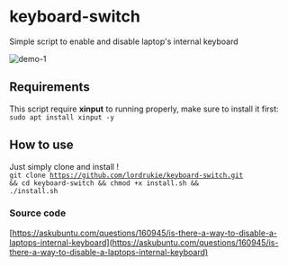 # keyboard-switch
Simple script to enable and disable laptop's internal keyboard  

![demo-1](https://user-images.githubusercontent.com/63897143/129645800-e3047d82-a804-44ce-b2a8-c717c17fd24c.png)  

## Requirements
This script require **xinput** to running properly, make sure to install it first:  
<code>sudo apt install xinput -y</code>

## How to use
Just simply clone and install !  
<code>git clone https://github.com/lordrukie/keyboard-switch.git && cd keyboard-switch && chmod +x install.sh && ./install.sh</code>

### Source code
[https://askubuntu.com/questions/160945/is-there-a-way-to-disable-a-laptops-internal-keyboard](https://askubuntu.com/questions/160945/is-there-a-way-to-disable-a-laptops-internal-keyboard)
